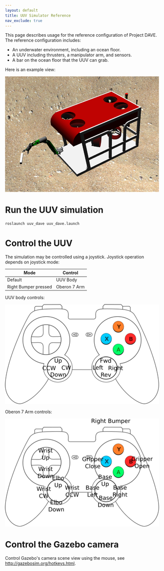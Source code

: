 ```yaml
---
layout: default
title: UUV Simulator Reference
nav_exclude: true
---
```


This page describes usage for the reference configuration of Project DAVE.  The reference configuration includes:

* An underwater environment, including an ocean floor.
* A UUV including thrusters, a manipulator arm, and sensors.
* A bar on the ocean floor that the UUV can grab.

Here is an example view:

![image](images/uuv_reference_view.png)

# Run the UUV simulation

```bash
roslaunch uuv_dave uuv_dave.launch
```
# Control the UUV
The simulation may be controlled using a joystick.  Joystick operation depends on joystick mode:

Mode | Control
--- | ---
Default | UUV Body
Right Bumper pressed | Oberon 7 Arm

UUV body controls:

![image](images/joy_uuv_controller.png)

Oberon 7 Arm controls:

![image](images/joy_arm_controller.png)

# Control the Gazebo camera
Control Gazebo's camera scene view using the mouse, see http://gazebosim.org/hotkeys.html.